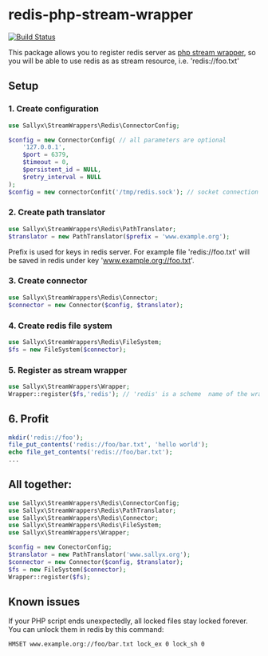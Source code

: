 # redis-php-stream-wrapper

[![Build Status](https://travis-ci.org/sallyx/redis-php-stream-wrapper.svg?branch=master)](https://travis-ci.org/sallyx/redis-php-stream-wrapper)

This package allows you to register redis server as [php stream wrapper](http://php.net/manual/en/intro.stream.php),
so you will be able to use redis as as stream resource, i.e. 'redis://foo.txt'

## Setup

### 1. Create configuration

```php
use Sallyx\StreamWrappers\Redis\ConnectorConfig;

$config = new ConnectorConfig( // all parameters are optional
    '127.0.0.1',
    $port = 6379,
    $timeout = 0,
    $persistent_id = NULL,
    $retry_interval = NULL
);
$config = new connectorConfit('/tmp/redis.sock'); // socket connection
```

### 2. Create path translator
```php
use Sallyx\StreamWrappers\Redis\PathTranslator;
$translator = new PathTranslator($prefix = 'www.example.org');
```
Prefix is used for keys in redis server. For example file 'redis://foo.txt' will be saved in redis under key 'www.example.org://foo.txt'.

### 3. Create connector

```php
use Sallyx\StreamWrappers\Redis\Connector;
$connector = new Connector($config, $translator);
```

### 4. Create redis file system

```php
use Sallyx\StreamWrappers\Redis\FileSystem;
$fs = new FileSystem($connector);
```

### 5. Register as stream wrapper

```php
use Sallyx\StreamWrappers\Wrapper;
Wrapper::register($fs,'redis'); // 'redis' is a scheme  name of the wrapper ('redis:// ...')
```

## 6. Profit

```php
mkdir('redis://foo');
file_put_contents('redis://foo/bar.txt', 'hello world');
echo file_get_contents('redis://foo/bar.txt');
...
```

## All together:

```php
use Sallyx\StreamWrappers\Redis\ConnectorConfig;
use Sallyx\StreamWrappers\Redis\PathTranslator;
use Sallyx\StreamWrappers\Redis\Connector;
use Sallyx\StreamWrappers\Redis\FileSystem;
use Sallyx\StreamWrappers\Wrapper;

$config = new ConectorConfig;
$translator = new PathTranslator('www.sallyx.org');
$connector = new Connector($config, $translator);
$fs = new FileSystem($connector);
Wrapper::register($fs);
```

## Known issues

If your PHP script ends unexpectedly, all locked files stay locked forever.
You can unlock them in redis by this command:

```
HMSET www.example.org://foo/bar.txt lock_ex 0 lock_sh 0
```

